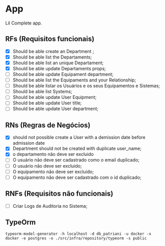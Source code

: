 # App

Lil Complete app.

## RFs (Requisitos funcionais)

- [x] Should be able create an Department ;
- [x] Should be able list the Departaments;
- [x] Should be able list an unique Departament;
- [x] Should be able update Departaments props;
- [ ] Should be able update Equipament department;
- [ ] Should be able list the Equipaments and your Relationship;
- [ ] Should be able listar os Usuários e os seus Equipamentos e Sistemas;
- [ ] Should be able list Systems;
- [ ] Should be able update User Equipment;
- [ ] Should be able update User title;
- [ ] Should be able update User department;

## RNs (Regras de Negócios)

- [x] should not possible create a User with a demission date before admission date
- [x] Department should not be created with duplicate user_name;
- [x] o departamento não deve ser excluido
- [ ] O usuário não deve ser cadastrado como o email duplicado;
- [ ] O usuário não deve ser excluido;
- [ ] O equipamento não deve ser excluido;
- [ ] O equipamento não deve ser cadastrado com o id duplicado;

## RNFs (Requisitos não funcionais)

- [ ] Criar Logs de Auditoria no Sistema;

## TypeOrm

`typeorm-model-generator -h localhost -d db_patriani -u docker -x docker -e postgres -o ./src/infra/repository/typeorm -s public`

